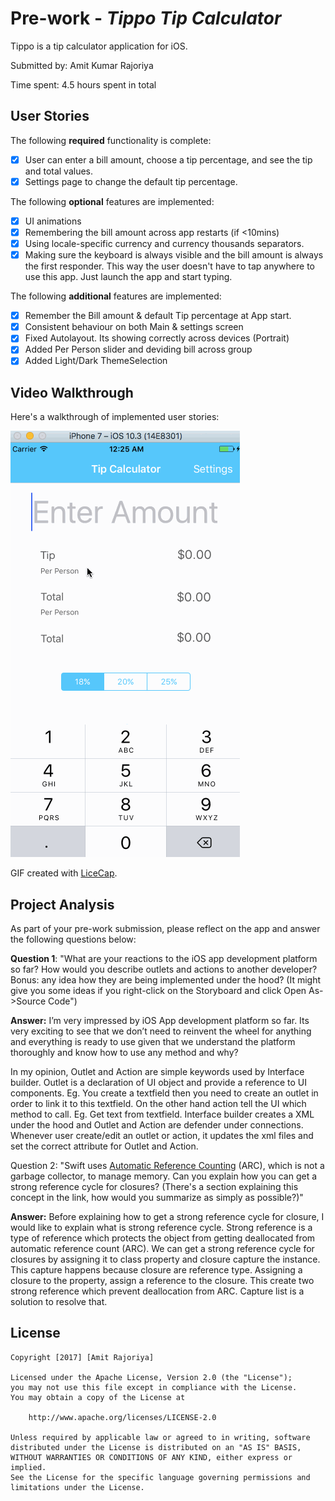 # Pre-work - *Tippo Tip Calculator*

Tippo is a tip calculator application for iOS.

Submitted by: Amit Kumar Rajoriya

Time spent: 4.5 hours spent in total

## User Stories

The following **required** functionality is complete:

* [x] User can enter a bill amount, choose a tip percentage, and see the tip and total values.
* [x] Settings page to change the default tip percentage.

The following **optional** features are implemented:
* [x] UI animations
* [x] Remembering the bill amount across app restarts (if <10mins)
* [x] Using locale-specific currency and currency thousands separators.
* [x] Making sure the keyboard is always visible and the bill amount is always the first responder. This way the user doesn't have to tap anywhere to use this app. Just launch the app and start typing.

The following **additional** features are implemented:

- [x] Remember the Bill amount & default Tip percentage at App start.
- [x] Consistent behaviour on both Main & settings screen
- [x] Fixed Autolayout. Its showing correctly across devices (Portrait) 
- [x] Added Per Person slider and deviding bill across group
- [x] Added Light/Dark ThemeSelection

## Video Walkthrough 

Here's a walkthrough of implemented user stories:

![Walkthrough of ios_tip_calculator](https://github.com/amitr1983/Tippo/blob/add_spinner/screenshot/ios_tip_calculator.gif)

GIF created with [LiceCap](http://www.cockos.com/licecap/).

## Project Analysis

As part of your pre-work submission, please reflect on the app and answer the following questions below:

**Question 1**: "What are your reactions to the iOS app development platform so far? How would you describe outlets and actions to another developer? Bonus: any idea how they are being implemented under the hood? (It might give you some ideas if you right-click on the Storyboard and click Open As->Source Code")

**Answer:** I’m very impressed by iOS App development platform so far. Its very exciting to see that we don’t need to reinvent the wheel for anything and everything is ready to use given that we understand the platform thoroughly and know how to use any method and why? 

In my opinion, Outlet and Action are simple keywords used by Interface builder.  Outlet is a declaration of UI object and provide a reference to UI components. Eg. You create a textfield then you need to create an outlet in order to link it to this textfield. On the other hand action tell the UI which method to call. Eg. Get text from textfield. 
Interface builder creates a XML under the hood and Outlet and Action are defender under connections. Whenever user create/edit an outlet or action, it updates the xml files and set the correct attribute for Outlet and Action.

Question 2: "Swift uses [Automatic Reference Counting](https://developer.apple.com/library/content/documentation/Swift/Conceptual/Swift_Programming_Language/AutomaticReferenceCounting.html#//apple_ref/doc/uid/TP40014097-CH20-ID49) (ARC), which is not a garbage collector, to manage memory. Can you explain how you can get a strong reference cycle for closures? (There's a section explaining this concept in the link, how would you summarize as simply as possible?)"

**Answer:** Before explaining how to get a strong reference cycle for closure, I would like to explain what is strong reference cycle. Strong reference is a type of reference which protects the object from getting deallocated from automatic reference count (ARC).
We can get a strong reference cycle for closures by assigning it to class property and closure capture the instance. This capture happens because closure are reference type. Assigning a closure to the property, assign a reference to the closure. This create two strong reference which prevent deallocation from ARC. Capture list is a solution to resolve that. 

## License

    Copyright [2017] [Amit Rajoriya]

    Licensed under the Apache License, Version 2.0 (the "License");
    you may not use this file except in compliance with the License.
    You may obtain a copy of the License at

        http://www.apache.org/licenses/LICENSE-2.0

    Unless required by applicable law or agreed to in writing, software
    distributed under the License is distributed on an "AS IS" BASIS,
    WITHOUT WARRANTIES OR CONDITIONS OF ANY KIND, either express or implied.
    See the License for the specific language governing permissions and
    limitations under the License.
